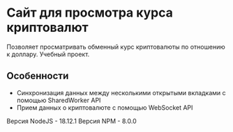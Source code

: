 # Сайт для просмотра курса криптовалют

Позволяет просматривать обменный курс криптовалюты по отношению к доллару. Учебный проект.

## Особенности

-   Синхронизация данных между несколькими открытыми вкладками с помощью SharedWorker API
-   Прием данных о криптовалюте с помощью WebSocket API

Версия NodeJS - 18.12.1
Версия NPM - 8.0.0

